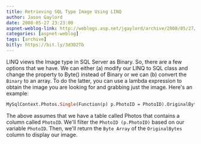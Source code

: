 ```yaml
---
title: Retrieving SQL Type Image Using LINQ
author: Jason Gaylord
date: 2008-05-27 23:23:00
aspnet-weblog-link: http://weblogs.asp.net/jgaylord/archive/2008/05/27/asp-net-mvc-preview-3-announced.aspx
categories: [aspnet-weblog]
tags: [archive]
bitly: https://bit.ly/3d3D2Tb
---
```


LINQ views the Image type in SQL Server as Binary. So, there are a few options that we have. We can either (a) modify our LINQ to SQL class and change the property to Byte() instead of Binary or we can (b) convert the `Binary` to an array. To do the latter, you can use a lambda expression to obtain the image you are looking for and grabbing just the image. Here's an example:

```vb
MySqlContext.Photos.Single(Function(p) p.PhotoID = PhotoID).OriginalBytes.ToArray
```

The above assumes that we have a table called Photos that contains a column called `PhotoID`. We'll filter the `PhotoID (p.PhotoID)` based on our variable `PhotoID`. Then, we'll return the `Byte Array` of the `OriginalBytes` column to display our image.
